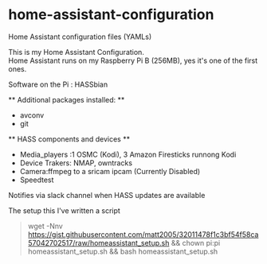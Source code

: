 # home-assistant-configuration
Home Assistant configuration files (YAMLs)

This is my Home Assistant Configuration.  
Home Assistant runs on my Raspberry Pi B (256MB), yes it's one of the first ones.

Software on the Pi : HASSbian

** Additional packages installed: **
* avconv
* git

** HASS components and devices **
* Media_players :1 OSMC (Kodi), 3 Amazon Firesticks runnong Kodi
* Device Trakers: NMAP, owntracks
* Camera:ffmpeg  to a sricam ipcam (Currently Disabled)
* Speedtest

Notifies via slack channel when HASS updates are available

The setup this I've written a script
>wget -Nnv https://gist.githubusercontent.com/matt2005/32011478f1c3bf54f58ca57042702517/raw/homeassistant_setup.sh && chown pi:pi homeassistant_setup.sh && bash homeassistant_setup.sh

  
